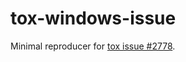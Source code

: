 # tox-windows-issue

Minimal reproducer for [tox issue #2778](https://github.com/tox-dev/tox/issues/2778).
